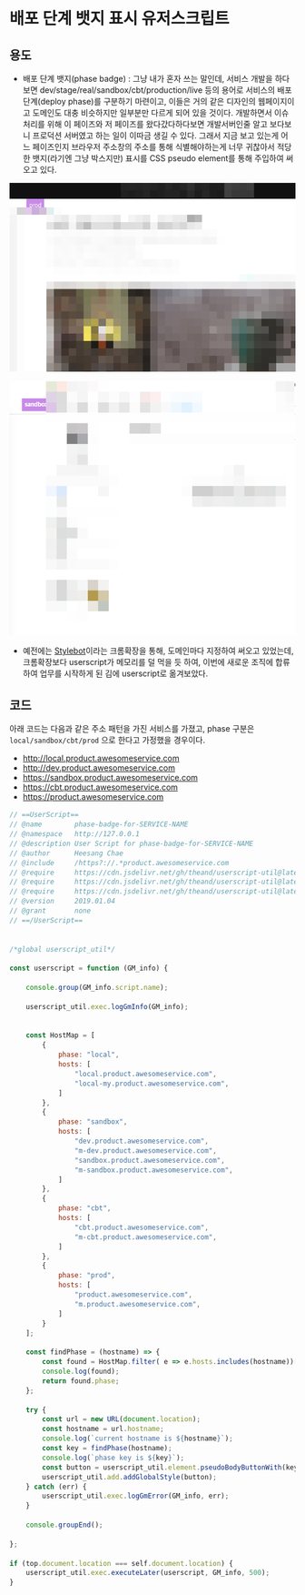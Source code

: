 
# 배포 단계 뱃지 표시 유저스크립트

## 용도

- 배포 단계 뱃지(phase badge) : 그냥 내가 혼자 쓰는 말인데, 서비스 개발을 하다보면 dev/stage/real/sandbox/cbt/production/live 등의 용어로 서비스의 배포 단계(deploy phase)를 구분하기 마련이고, 이들은 거의 같은 디자인의 웹페이지이고 도메인도 대충 비슷하지만 일부분만 다르게 되어 있을 것이다. 개발하면서 이슈 처리를 위해 이 페이즈와 저 페이즈를 왔다갔다하다보면 개발서버인줄 알고 보다보니 프로덕션 서버였고 하는 일이 이따금 생길 수 있다. 그래서 지금 보고 있는게 어느 페이즈인지 브라우저 주소창의 주소를 통해 식별해야하는게 너무 귀찮아서 적당한 뱃지(라기엔 그냥 박스지만) 표시를 CSS pseudo element를 통해 주입하여 써오고 있다.


![prod](./phase-prod.png)

![sandbox](./phase-sandbox.png)

- 예전에는 [Stylebot](https://chrome.google.com/webstore/detail/stylebot/oiaejidbmkiecgbjeifoejpgmdaleoha)이라는 크롬확장을 통해, 도메인마다 지정하여 써오고 있었는데, 크롬확장보다 userscript가 메모리를 덜 먹을 듯 하여, 이번에 새로운 조직에 합류하여 업무를 시작하게 된 김에 userscript로 옮겨보았다.


## 코드


아래 코드는 다음과 같은 주소 패턴을 가진 서비스를 가졌고, phase 구분은 `local/sandbox/cbt/prod` 으로 한다고 가정했을 경우이다.

- http://local.product.awesomeservice.com
- http://dev.product.awesomeservice.com
- https://sandbox.product.awesomeservice.com
- https://cbt.product.awesomeservice.com
- https://product.awesomeservice.com


```javascript
// ==UserScript==
// @name        phase-badge-for-SERVICE-NAME
// @namespace   http://127.0.0.1
// @description User Script for phase-badge-for-SERVICE-NAME
// @author      Heesang Chae
// @include     /https?://.*product.awesomeservice.com
// @require     https://cdn.jsdelivr.net/gh/theand/userscript-util@latest/add.js
// @require     https://cdn.jsdelivr.net/gh/theand/userscript-util@latest/element.js
// @require     https://cdn.jsdelivr.net/gh/theand/userscript-util@latest/exec.js
// @version     2019.01.04
// @grant       none
// ==/UserScript==


/*global userscript_util*/

const userscript = function (GM_info) {

    console.group(GM_info.script.name);

    userscript_util.exec.logGmInfo(GM_info);


    const HostMap = [
        {
            phase: "local",
            hosts: [
                "local.product.awesomeservice.com",
                "local-my.product.awesomeservice.com",
            ]
        },
        {
            phase: "sandbox",
            hosts: [
                "dev.product.awesomeservice.com",
                "m-dev.product.awesomeservice.com",
                "sandbox.product.awesomeservice.com",
                "m-sandbox.product.awesomeservice.com",
            ]
        },
        {
            phase: "cbt",
            hosts: [
                "cbt.product.awesomeservice.com",
                "m-cbt.product.awesomeservice.com",
            ]
        },
        {
            phase: "prod",
            hosts: [
                "product.awesomeservice.com",
                "m.product.awesomeservice.com",
            ]
        }
    ];

    const findPhase = (hostname) => {
        const found = HostMap.filter( e => e.hosts.includes(hostname))[0];
        console.log(found);
        return found.phase;
    };

    try {
        const url = new URL(document.location);
        const hostname = url.hostname;
        console.log(`current hostname is ${hostname}`);
        const key = findPhase(hostname);
        console.log(`phase key is ${key}`);
        const button = userscript_util.element.pseudoBodyButtonWith(key);
        userscript_util.add.addGlobalStyle(button);
    } catch (err) {
        userscript_util.exec.logGmError(GM_info, err);
    }

    console.groupEnd();

};

if (top.document.location === self.document.location) {
    userscript_util.exec.executeLater(userscript, GM_info, 500);
}

```
